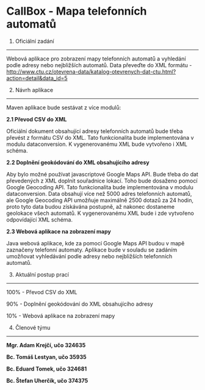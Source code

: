 CallBox - Mapa telefonních automatů
===================================

1. Oficiální zadání
-------------------

Webová aplikace pro zobrazení mapy telefonních automatů a vyhledání podle adresy nebo nejbližších automatů. Data převeďte do XML formátu - http://www.ctu.cz/otevrena-data/katalog-otevrenych-dat-ctu.html?action=detail&data_id=5

2. Návrh aplikace
-----------------

Maven aplikace bude sestávat z více modulů:

**2.1 Převod CSV do XML**

Oficiální dokument obsahující adresy telefonních automatů bude třeba převést z formátu CSV do XML. Tato funkcionalita bude implementována v modulu dataconversion. K vygenerovanému XML bude vytvořeno i XML schéma.

**2.2 Doplnění geokódování do XML obsahujícího adresy**

Aby bylo možné používat javascriptové Google Maps API. Bude třeba do dat převedených z XML doplnit souřadnice lokací. Toho bude dosaženo pomocí Google Geocoding API. Tato funkcionalita bude implementována v modulu dataconversion.
Data obsahují více než 5000 adres telefonních automatů, ale Google Geocoding API umožňuje maximálně 2500 dotazů za 24 hodin, proto tyto data budou získávána postupně, až nakonec dostaneme geolokace všech automatů.
K vygenerovanému XML bude i zde vytvořeno odpovídající XML schéma.

**2.3 Webová aplikace na zobrazení mapy**

Java webová aplikace, kde za pomocí Google Maps API budou v mapě zaznačeny telefonní automaty. Aplikace bude v souladu se zadáním umožňovat vyhledávání podle adresy nebo nejbližších telefonních automatů.

3. Aktuální postup prací
------------------------

100% - Převod CSV do XML

 90% - Doplnění geokódování do XML obsahujícího adresy
 
 10% - Webová aplikace na zobrazení mapy

4. Členové týmu
---------------

**Mgr. Adam Krejčí, učo 324635**

**Bc. Tomáš Lestyan, učo 35935**

**Bc. Eduard Tomek, učo 324681**

**Bc. Štefan Uherčík, učo 374375**

